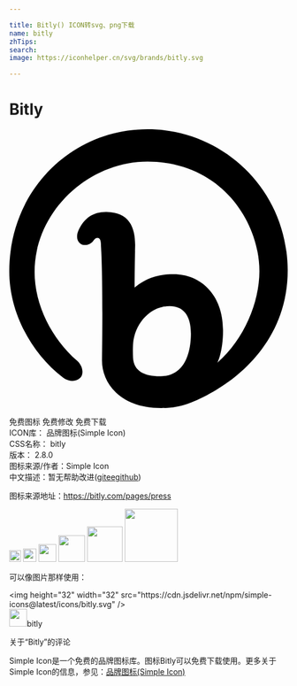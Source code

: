 ```yaml
---

title: Bitly() ICON转svg、png下载
name: bitly
zhTips: 
search: 
image: https://iconhelper.cn/svg/brands/bitly.svg

---
```


# Bitly  <small style="font-size: 60%;font-weight: 100"></small>

<div id="svg" class="svg-wrap">
<svg role="img" viewBox="0 0 24 24" xmlns="http://www.w3.org/2000/svg"><title>Bitly icon</title><path d="M13.055 21.26c-1.345.022-2.325-.41-2.386-1.585-.025-.44-.018-.91.002-1.192.137-1.716 1.333-2.95 2.53-3.19 1.482-.294 2.455.38 2.455 2.31 0 1.303-.36 3.618-2.59 3.657h-.016zM11.923 0C5.32 0 0 5.297 0 12.224c0 3.594 1.92 7.062 4.623 9.147.52.4 1.138.367 1.497.02.297-.285.272-.984-.285-1.475-2.16-1.886-3.652-4.76-3.652-7.635 0-5.15 4.58-9.49 9.74-9.49 6.28 0 9.636 5.102 9.636 9.43 0 2.65-1.29 5.84-3.626 7.874.015 0 .493-.942.493-2.784 0-3.13-1.976-4.836-4.28-4.836-1.663 0-2.667.598-3.34 1.152 0-1.272.045-3.652.045-3.652 0-1.572-.54-2.83-2.47-2.86-1.11-.015-1.932.493-2.44 1.647-.18.436-.12.916.254 1.125.3.18.81.046 1.046-.284.165-.21.254-.254.404-.24.24.03.257.405.257.66.014.193.193 2.903.088 9.865C7.98 21.798 9.493 24 13.1 24c1.56 0 2.756-.435 4.493-1.422C20.243 21.08 24 17.758 24 12.128 23.953 5.045 18.265 0 11.933 0"/></svg>
</div>
<detail full-name='bitly'></detail>

<div class="detail-page">
<p>
<span><span class="badge-success badge">免费图标</span> <span class="badge-success badge">免费修改</span>  <span class="badge-success badge">免费下载</span> </span>
<br/>
<span>
ICON库：
<span class="badge-secondary badge">品牌图标(Simple Icon)</span> 
</span>
<br/>
<span>
CSS名称：
<span class="badge-secondary badge">bitly</span> 
</span>

<br/>
<span>
版本：
<span class="badge-secondary badge">2.8.0</span> 
</span>
<br/>
<span>图标来源/作者：<span class="badge-light badge">Simple Icon</span></span> 
<br/>
<span class="zh-detail">中文描述：暂无<span class="help-link"><span>帮助改进</span>(<a href="https://gitee.com/liuwave/icon-helper/edit/master/json/brands/bitly.json" target="_blank" rel="noopener noreferrer">gitee</a><a href="https://github.com/liuwave/icon-helper/edit/master/json/brands/bitly.json" target="_blank" rel="noopener noreferrer">github</a></span>)</span><br/>
</p>
</div><div class="description description alert alert-light"><p>图标来源地址：<a href="https://bitly.com/pages/press" target="_blank" rel="noopener noreferrer">https://bitly.com/pages/press</a></p></div>
<div class="alert alert-dark">
<img height="21" width="21" src="https://cdn.jsdelivr.net/npm/simple-icons@latest/icons/bitly.svg" />
<img height="24" width="24" src="https://cdn.jsdelivr.net/npm/simple-icons@latest/icons/bitly.svg" />
<img height="32" width="32" src="https://cdn.jsdelivr.net/npm/simple-icons@latest/icons/bitly.svg" />
<img height="48" width="48" src="https://cdn.jsdelivr.net/npm/simple-icons@latest/icons/bitly.svg" />
<img height="64" width="64" src="https://cdn.jsdelivr.net/npm/simple-icons@latest/icons/bitly.svg" />
<img height="96" width="96" src="https://cdn.jsdelivr.net/npm/simple-icons@latest/icons/bitly.svg" />

</div>
<div>
  <p>可以像图片那样使用：    
  </p>
  <div class="alert alert-primary" style="font-size: 14px">
    &lt;img height="32" width="32" src="https://cdn.jsdelivr.net/npm/simple-icons@latest/icons/bitly.svg" /&gt;
    <copy-btn content='<img height="32" width="32" src="https://cdn.jsdelivr.net/npm/simple-icons@latest/icons/bitly.svg" />'></copy-btn>
  </div>
  <div class="alert alert-secondary">
    <img height="32" width="32" src="https://cdn.jsdelivr.net/npm/simple-icons@latest/icons/bitly.svg" />bitly
    <copy-btn content="bitly" btn-title="复制图标名称"></copy-btn>
  </div>
</div>

<Vssue title="关于“Bitly”的评论" >关于“Bitly”的评论</Vssue>


<div><p>Simple Icon是一个免费的品牌图标库。图标Bitly可以免费下载使用。更多关于  Simple Icon的信息，参见：<a target="_blank" href="https://iconhelper.cn/brands.html">品牌图标(Simple Icon)</a>
</p></div>
